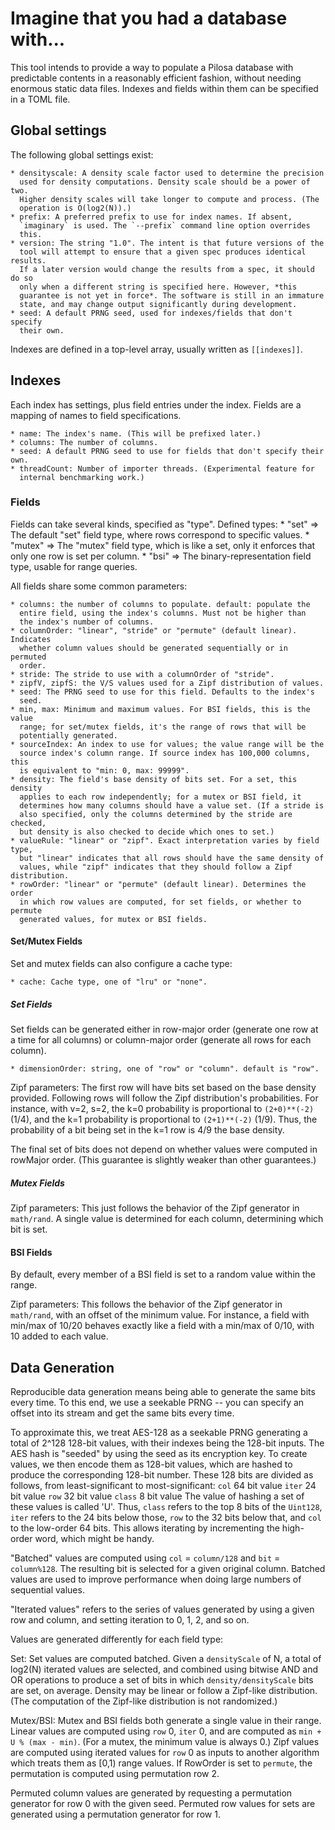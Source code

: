 # Imagine that you had a database with...

This tool intends to provide a way to populate a Pilosa database with
predictable contents in a reasonably efficient fashion, without needing
enormous static data files. Indexes and fields within them can be specified
in a TOML file.

## Global settings

The following global settings exist:

    * densityscale: A density scale factor used to determine the precision
      used for density computations. Density scale should be a power of two.
      Higher density scales will take longer to compute and process. (The
      operation is O(log2(N)).)
    * prefix: A preferred prefix to use for index names. If absent,
      `imaginary` is used. The `--prefix` command line option overrides
      this.
    * version: The string "1.0". The intent is that future versions of the
      tool will attempt to ensure that a given spec produces identical results.
      If a later version would change the results from a spec, it should do so
      only when a different string is specified here. However, *this
      guarantee is not yet in force*. The software is still in an immature
      state, and may change output significantly during development.
    * seed: A default PRNG seed, used for indexes/fields that don't specify
      their own.

Indexes are defined in a top-level array, usually written as `[[indexes]]`.

## Indexes

Each index has settings, plus field entries under the index. Fields are
a mapping of names to field specifications.

    * name: The index's name. (This will be prefixed later.)
    * columns: The number of columns.
    * seed: A default PRNG seed to use for fields that don't specify their own.
    * threadCount: Number of importer threads. (Experimental feature for
      internal benchmarking work.)

### Fields

Fields can take several kinds, specified as "type". Defined types:
    * "set" => The default "set" field type, where rows correspond to specific
      values.
    * "mutex" => The "mutex" field type, which is like a set, only it enforces
      that only one row is set per column.
    * "bsi" => The binary-representation field type, usable for range queries.

All fields share some common parameters:

    * columns: the number of columns to populate. default: populate the
      entire field, using the index's columns. Must not be higher than
      the index's number of columns.
    * columnOrder: "linear", "stride" or "permute" (default linear). Indicates
      whether column values should be generated sequentially or in permuted
      order.
    * stride: The stride to use with a columnOrder of "stride".
    * zipfV, zipfS: the V/S values used for a Zipf distribution of values.
    * seed: The PRNG seed to use for this field. Defaults to the index's
      seed.
    * min, max: Minimum and maximum values. For BSI fields, this is the value
      range; for set/mutex fields, it's the range of rows that will be
      potentially generated.
    * sourceIndex: An index to use for values; the value range will be the
      source index's column range. If source index has 100,000 columns, this
      is equivalent to "min: 0, max: 99999".
    * density: The field's base density of bits set. For a set, this density
      applies to each row independently; for a mutex or BSI field, it
      determines how many columns should have a value set. (If a stride is
      also specified, only the columns determined by the stride are checked,
      but density is also checked to decide which ones to set.)
    * valueRule: "linear" or "zipf". Exact interpretation varies by field type,
      but "linear" indicates that all rows should have the same density of
      values, while "zipf" indicates that they should follow a Zipf distribution.
    * rowOrder: "linear" or "permute" (default linear). Determines the order
      in which row values are computed, for set fields, or whether to permute
      generated values, for mutex or BSI fields.

#### Set/Mutex Fields

Set and mutex fields can also configure a cache type:

    * cache: Cache type, one of "lru" or "none".

##### Set Fields

Set fields can be generated either in row-major order (generate one row at
a time for all columns) or column-major order (generate all rows for each
column).

    * dimensionOrder: string, one of "row" or "column". default is "row".

Zipf parameters: The first row will have bits set based on the base density
provided. Following rows will follow the Zipf distribution's probabilities.
For instance, with v=2, s=2, the k=0 probability is proportional to
`(2+0)**(-2)` (1/4), and the k=1 probability is proportional to
`(2+1)**(-2)` (1/9). Thus, the probability of a bit being set in the k=1 row is
4/9 the base density.

The final set of bits does not depend on whether values were computed in
rowMajor order. (This guarantee is slightly weaker than other guarantees.)

##### Mutex Fields

Zipf parameters: This just follows the behavior of the Zipf generator in
`math/rand`. A single value is determined for each column, determining which
bit is set.

#### BSI Fields

By default, every member of a BSI field is set to a random value within the
range.

Zipf parameters: This follows the behavior of the Zipf generator in `math/rand`,
with an offset of the minimum value. For instance, a field with min/max of
10/20 behaves exactly like a field with a min/max of 0/10, with 10 added to
each value.

## Data Generation

Reproducible data generation means being able to generate the same bits every
time. To this end, we use a seekable PRNG -- you can specify an offset into
its stream and get the same bits every time.

To approximate this, we treat AES-128 as a seekable PRNG generating a total of
2^128 128-bit values, with their indexes being the 128-bit inputs. The AES hash
is "seeded" by using the seed as its encryption key. To create values, we then
encode them as 128-bit values, which are hashed to produce the corresponding
128-bit number. These 128 bits are divided as follows, from least-significant
to most-significant:
	`col`	64 bit value
	`iter`	24 bit value
	`row`	32 bit value
	`class`	8 bit value
The value of hashing a set of these values is called 'U'. Thus, `class` refers
to the top 8 bits of the `Uint128`, `iter` refers to the 24 bits below those,
`row` to the 32 bits below that, and `col` to the low-order 64 bits.
This allows iterating by incrementing the high-order word, which might be
handy.

"Batched" values are computed using `col` = `column/128` and
`bit` = `column%128`. The resulting bit is selected for a given original
column. Batched values are used to improve performance when doing large
numbers of sequential values.

"Iterated values" refers to the series of values generated by using a given
row and column, and setting iteration to 0, 1, 2, and so on.

Values are generated differently for each field type:

Set: Set values are computed batched. Given a `densityScale` of N, a total of
log2(N) iterated values are selected, and combined using bitwise AND and OR
operations to produce a set of bits in which `density/densityScale` bits are
set, on average. Density may be linear or follow a Zipf-like distribution. (The
computation of the Zipf-like distribution is not randomized.)

Mutex/BSI: Mutex and BSI fields both generate a single value in their range.
Linear values are computed using `row` 0, `iter` 0, and are computed as
`min + U % (max - min)`. (For a mutex, the minimum value is always 0.) Zipf
values are computed using iterated values for `row` 0 as inputs to another
algorithm which treats them as [0,1) range values. If RowOrder is set to
`permute`, the permutation is computed using permutation row 2.

Permuted column values are generated by requesting a permutation generator for
row 0 with the given seed. Permuted row values for sets are generated using
a permutation generator for row 1.
